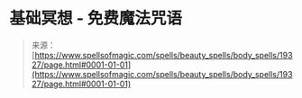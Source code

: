 <!--yml

类别：未分类

日期：2024-06-12 19:01:12

-->

# 基础冥想 - 免费魔法咒语

> 来源：[https://www.spellsofmagic.com/spells/beauty_spells/body_spells/19327/page.html#0001-01-01](https://www.spellsofmagic.com/spells/beauty_spells/body_spells/19327/page.html#0001-01-01)
